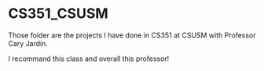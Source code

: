 # CS351_CSUSM

Those folder are the projects I have done in CS351 at CSUSM with Professor Cary Jardin.

I recommand this class and overall this professor!